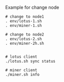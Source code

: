 Example for change node
```
# change to node1
. env/lotus-1.sh
. env/miner-1.sh

# change to node2
. env/lotus-2.sh
. env/miner-2h.sh


# lotus client 
./lotus.sh sync status

# miner client
./miner.sh info

```

